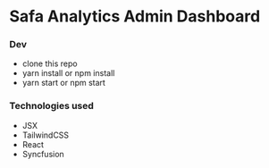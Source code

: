 # Safa Analytics Admin Dashboard

### Dev

-   clone this repo
-   yarn install or npm install
-   yarn start or npm start

### Technologies used

-   JSX
-   TailwindCSS
-   React
-   Syncfusion
